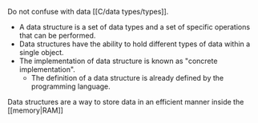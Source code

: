 Do not confuse with data [[C/data types/types]].

- A data structure is a set of data types and a set of specific operations that can be performed.
- Data structures have the ability to hold different types of data within a single object.
- The implementation of data structure is known as "concrete implementation".
	- The definition of a data structure is already defined by the programming language.

Data structures are a way to store data in an efficient manner inside the [[memory|RAM]]
